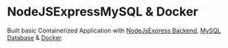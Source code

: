 # NodeJSExpressMySQL & Docker

Built basic Containerized Application with [NodeJsExpress Backend](https://expressjs.com/), [MySQL Database](https://www.mysql.com/) & [Docker](https://www.docker.com/).